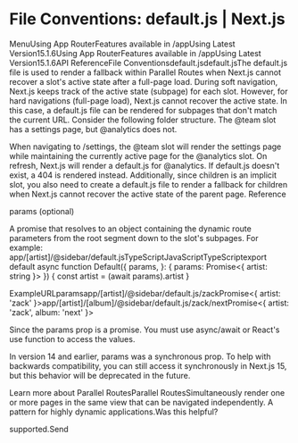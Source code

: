 # File Conventions: default.js | Next.js

<p>MenuUsing App RouterFeatures available in /appUsing Latest Version15.1.6Using App RouterFeatures available in /appUsing Latest Version15.1.6API ReferenceFile Conventionsdefault.jsdefault.jsThe default.js file is used to render a fallback within Parallel Routes when Next.js cannot recover a slot's active state after a full-page load.
During soft navigation, Next.js keeps track of the active state (subpage) for each slot. However, for hard navigations (full-page load), Next.js cannot recover the active state. In this case, a default.js file can be rendered for subpages that don't match the current URL.
Consider the following folder structure. The @team slot has a settings page, but @analytics does not.</p>
<p>When navigating to /settings, the @team slot will render the settings page while maintaining the currently active page for the @analytics slot.
On refresh, Next.js will render a default.js for @analytics. If default.js doesn't exist, a 404 is rendered instead.
Additionally, since children is an implicit slot, you also need to create a default.js file to render a fallback for children when Next.js cannot recover the active state of the parent page.
Reference</p>
<p>params (optional)</p>
<p>A promise that resolves to an object containing the dynamic route parameters from the root segment down to the slot's subpages. For example:
app/[artist]/@sidebar/default.jsTypeScriptJavaScriptTypeScriptexport default async function Default({
params,
}: {
params: Promise&lt;{ artist: string }&gt;
}) {
const artist = (await params).artist
}</p>
<p>ExampleURLparamsapp/[artist]/@sidebar/default.js/zackPromise&lt;{ artist: 'zack' }&gt;app/[artist]/[album]/@sidebar/default.js/zack/nextPromise&lt;{ artist: 'zack', album: 'next' }&gt;</p>
<p>Since the params prop is a promise. You must use async/await or React's use function to access the values.</p>
<p>In version 14 and earlier, params was a synchronous prop. To help with backwards compatibility, you can still access it synchronously in Next.js 15, but this behavior will be deprecated in the future.</p>
<p>Learn more about Parallel RoutesParallel RoutesSimultaneously render one or more pages in the same view that can be navigated independently. A pattern for highly dynamic applications.Was this helpful?</p>
<p>supported.Send</p>
